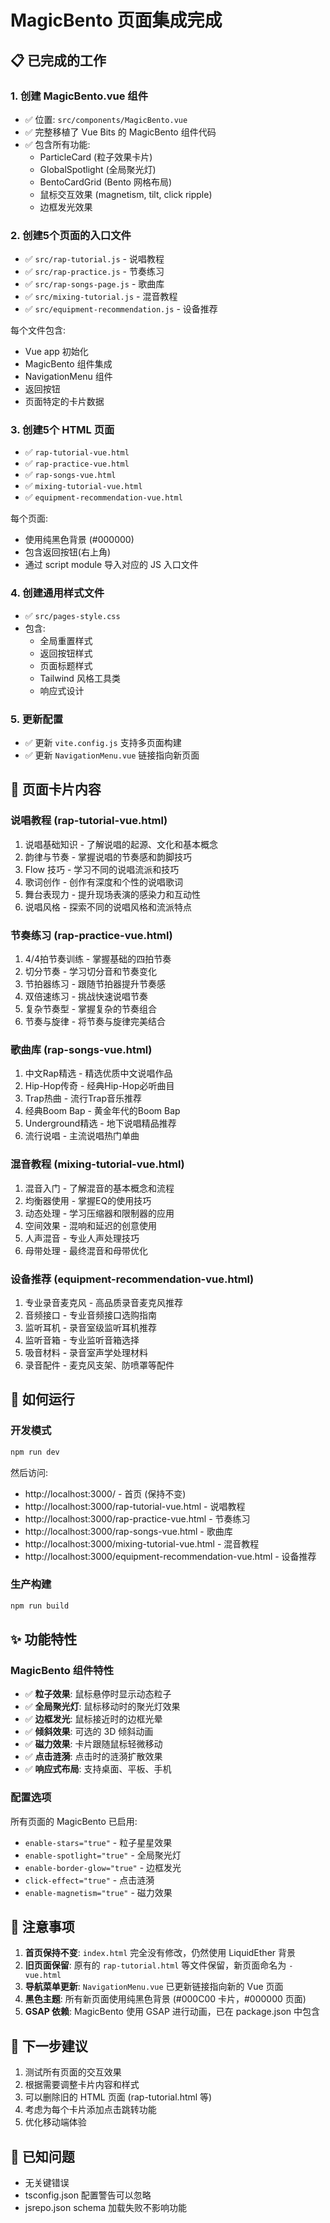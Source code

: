 # MagicBento 页面集成完成

## 📋 已完成的工作

### 1. 创建 MagicBento.vue 组件
- ✅ 位置: `src/components/MagicBento.vue`
- ✅ 完整移植了 Vue Bits 的 MagicBento 组件代码
- ✅ 包含所有功能:
  - ParticleCard (粒子效果卡片)
  - GlobalSpotlight (全局聚光灯)
  - BentoCardGrid (Bento 网格布局)
  - 鼠标交互效果 (magnetism, tilt, click ripple)
  - 边框发光效果

### 2. 创建5个页面的入口文件
- ✅ `src/rap-tutorial.js` - 说唱教程
- ✅ `src/rap-practice.js` - 节奏练习
- ✅ `src/rap-songs-page.js` - 歌曲库
- ✅ `src/mixing-tutorial.js` - 混音教程
- ✅ `src/equipment-recommendation.js` - 设备推荐

每个文件包含:
- Vue app 初始化
- MagicBento 组件集成
- NavigationMenu 组件
- 返回按钮
- 页面特定的卡片数据

### 3. 创建5个 HTML 页面
- ✅ `rap-tutorial-vue.html`
- ✅ `rap-practice-vue.html`
- ✅ `rap-songs-vue.html`
- ✅ `mixing-tutorial-vue.html`
- ✅ `equipment-recommendation-vue.html`

每个页面:
- 使用纯黑色背景 (#000000)
- 包含返回按钮(右上角)
- 通过 script module 导入对应的 JS 入口文件

### 4. 创建通用样式文件
- ✅ `src/pages-style.css`
- 包含:
  - 全局重置样式
  - 返回按钮样式
  - 页面标题样式
  - Tailwind 风格工具类
  - 响应式设计

### 5. 更新配置
- ✅ 更新 `vite.config.js` 支持多页面构建
- ✅ 更新 `NavigationMenu.vue` 链接指向新页面

## 🎨 页面卡片内容

### 说唱教程 (rap-tutorial-vue.html)
1. 说唱基础知识 - 了解说唱的起源、文化和基本概念
2. 韵律与节奏 - 掌握说唱的节奏感和韵脚技巧
3. Flow 技巧 - 学习不同的说唱流派和技巧
4. 歌词创作 - 创作有深度和个性的说唱歌词
5. 舞台表现力 - 提升现场表演的感染力和互动性
6. 说唱风格 - 探索不同的说唱风格和流派特点

### 节奏练习 (rap-practice-vue.html)
1. 4/4拍节奏训练 - 掌握基础的四拍节奏
2. 切分节奏 - 学习切分音和节奏变化
3. 节拍器练习 - 跟随节拍器提升节奏感
4. 双倍速练习 - 挑战快速说唱节奏
5. 复杂节奏型 - 掌握复杂的节奏组合
6. 节奏与旋律 - 将节奏与旋律完美结合

### 歌曲库 (rap-songs-vue.html)
1. 中文Rap精选 - 精选优质中文说唱作品
2. Hip-Hop传奇 - 经典Hip-Hop必听曲目
3. Trap热曲 - 流行Trap音乐推荐
4. 经典Boom Bap - 黄金年代的Boom Bap
5. Underground精选 - 地下说唱精品推荐
6. 流行说唱 - 主流说唱热门单曲

### 混音教程 (mixing-tutorial-vue.html)
1. 混音入门 - 了解混音的基本概念和流程
2. 均衡器使用 - 掌握EQ的使用技巧
3. 动态处理 - 学习压缩器和限制器的应用
4. 空间效果 - 混响和延迟的创意使用
5. 人声混音 - 专业人声处理技巧
6. 母带处理 - 最终混音和母带优化

### 设备推荐 (equipment-recommendation-vue.html)
1. 专业录音麦克风 - 高品质录音麦克风推荐
2. 音频接口 - 专业音频接口选购指南
3. 监听耳机 - 录音室级监听耳机推荐
4. 监听音箱 - 专业监听音箱选择
5. 吸音材料 - 录音室声学处理材料
6. 录音配件 - 麦克风支架、防喷罩等配件

## 🚀 如何运行

### 开发模式
```bash
npm run dev
```

然后访问:
- http://localhost:3000/ - 首页 (保持不变)
- http://localhost:3000/rap-tutorial-vue.html - 说唱教程
- http://localhost:3000/rap-practice-vue.html - 节奏练习
- http://localhost:3000/rap-songs-vue.html - 歌曲库
- http://localhost:3000/mixing-tutorial-vue.html - 混音教程
- http://localhost:3000/equipment-recommendation-vue.html - 设备推荐

### 生产构建
```bash
npm run build
```

## ✨ 功能特性

### MagicBento 组件特性
- ✅ **粒子效果**: 鼠标悬停时显示动态粒子
- ✅ **全局聚光灯**: 鼠标移动时的聚光灯效果
- ✅ **边框发光**: 鼠标接近时的边框光晕
- ✅ **倾斜效果**: 可选的 3D 倾斜动画
- ✅ **磁力效果**: 卡片跟随鼠标轻微移动
- ✅ **点击涟漪**: 点击时的涟漪扩散效果
- ✅ **响应式布局**: 支持桌面、平板、手机

### 配置选项
所有页面的 MagicBento 已启用:
- `enable-stars="true"` - 粒子星星效果
- `enable-spotlight="true"` - 全局聚光灯
- `enable-border-glow="true"` - 边框发光
- `click-effect="true"` - 点击涟漪
- `enable-magnetism="true"` - 磁力效果

## 📝 注意事项

1. **首页保持不变**: `index.html` 完全没有修改，仍然使用 LiquidEther 背景
2. **旧页面保留**: 原有的 `rap-tutorial.html` 等文件保留，新页面命名为 `-vue.html`
3. **导航菜单更新**: `NavigationMenu.vue` 已更新链接指向新的 Vue 页面
4. **黑色主题**: 所有新页面使用纯黑色背景 (#000C00 卡片，#000000 页面)
5. **GSAP 依赖**: MagicBento 使用 GSAP 进行动画，已在 package.json 中包含

## 🎯 下一步建议

1. 测试所有页面的交互效果
2. 根据需要调整卡片内容和样式
3. 可以删除旧的 HTML 页面 (rap-tutorial.html 等)
4. 考虑为每个卡片添加点击跳转功能
5. 优化移动端体验

## 🐛 已知问题

- 无关键错误
- tsconfig.json 配置警告可以忽略
- jsrepo.json schema 加载失败不影响功能
